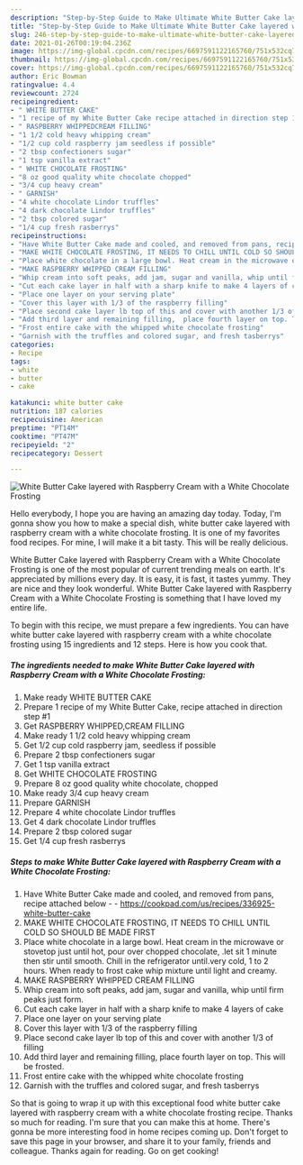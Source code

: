 ```yaml
---
description: "Step-by-Step Guide to Make Ultimate White Butter Cake layered with Raspberry Cream with a White Chocolate Frosting"
title: "Step-by-Step Guide to Make Ultimate White Butter Cake layered with Raspberry Cream with a White Chocolate Frosting"
slug: 246-step-by-step-guide-to-make-ultimate-white-butter-cake-layered-with-raspberry-cream-with-a-white-chocolate-frosting
date: 2021-01-26T00:19:04.236Z
image: https://img-global.cpcdn.com/recipes/6697591122165760/751x532cq70/white-butter-cake-layered-with-raspberry-cream-with-a-white-chocolate-frosting-recipe-main-photo.jpg
thumbnail: https://img-global.cpcdn.com/recipes/6697591122165760/751x532cq70/white-butter-cake-layered-with-raspberry-cream-with-a-white-chocolate-frosting-recipe-main-photo.jpg
cover: https://img-global.cpcdn.com/recipes/6697591122165760/751x532cq70/white-butter-cake-layered-with-raspberry-cream-with-a-white-chocolate-frosting-recipe-main-photo.jpg
author: Eric Bowman
ratingvalue: 4.4
reviewcount: 2724
recipeingredient:
- " WHITE BUTTER CAKE"
- "1 recipe of my White Butter Cake recipe attached in direction step 1"
- " RASPBERRY WHIPPEDCREAM FILLING"
- "1 1/2 cold heavy whipping cream"
- "1/2 cup cold raspberry jam seedless if possible"
- "2 tbsp confectioners sugar"
- "1 tsp vanilla extract"
- " WHITE CHOCOLATE FROSTING"
- "8 oz good quality white chocolate chopped"
- "3/4 cup heavy cream"
- " GARNISH"
- "4 white chocolate Lindor truffles"
- "4 dark chocolate Lindor truffles"
- "2 tbsp colored sugar"
- "1/4 cup fresh rasberrys"
recipeinstructions:
- "Have White Butter Cake made and cooled, and removed from pans, recipe attached below  https://cookpad.com/us/recipes/336925-white-butter-cake"
- "MAKE WHITE CHOCOLATE FROSTING, IT NEEDS TO CHILL UNTIL COLD SO SHOULD BE MADE FIRST"
- "Place white chocolate in a large bowl. Heat cream in the microwave or stovetop just until hot, pour over chopped chocolate, .let sit 1 minute then stir until smooth. Chill in the refrigerator until.very cold, 1 to 2 hours. When ready to frost cake whip mixture until light and creamy."
- "MAKE RASPBERRY WHIPPED CREAM FILLING"
- "Whip cream into soft peaks, add jam, sugar and vanilla, whip until firm peaks just form."
- "Cut each cake layer in half with a sharp knife to make 4 layers of cake"
- "Place one layer on your serving plate"
- "Cover this layer with 1/3 of the raspberry filling"
- "Place second cake layer lb top of this and cover with another 1/3 of filling"
- "Add third layer and remaining filling,  place fourth layer on top. This will be frosted."
- "Frost entire cake with the whipped white chocolate frosting"
- "Garnish with the truffles and colored sugar, and fresh tasberrys"
categories:
- Recipe
tags:
- white
- butter
- cake

katakunci: white butter cake 
nutrition: 187 calories
recipecuisine: American
preptime: "PT14M"
cooktime: "PT47M"
recipeyield: "2"
recipecategory: Dessert

---
```



![White Butter Cake layered with Raspberry Cream with a White Chocolate Frosting](https://img-global.cpcdn.com/recipes/6697591122165760/751x532cq70/white-butter-cake-layered-with-raspberry-cream-with-a-white-chocolate-frosting-recipe-main-photo.jpg)

Hello everybody, I hope you are having an amazing day today. Today, I'm gonna show you how to make a special dish, white butter cake layered with raspberry cream with a white chocolate frosting. It is one of my favorites food recipes. For mine, I will make it a bit tasty. This will be really delicious.

White Butter Cake layered with Raspberry Cream with a White Chocolate Frosting is one of the most popular of current trending meals on earth. It's appreciated by millions every day. It is easy, it is fast, it tastes yummy. They are nice and they look wonderful. White Butter Cake layered with Raspberry Cream with a White Chocolate Frosting is something that I have loved my entire life.




To begin with this recipe, we must prepare a few ingredients. You can have white butter cake layered with raspberry cream with a white chocolate frosting using 15 ingredients and 12 steps. Here is how you cook that.

<!--inarticleads1-->

##### The ingredients needed to make White Butter Cake layered with Raspberry Cream with a White Chocolate Frosting:

1. Make ready  WHITE BUTTER CAKE
1. Prepare 1 recipe of my White Butter Cake, recipe attached in direction step #1
1. Get  RASPBERRY WHIPPED,CREAM FILLING
1. Make ready 1 1/2 cold heavy whipping cream
1. Get 1/2 cup cold raspberry jam, seedless if possible
1. Prepare 2 tbsp confectioners sugar
1. Get 1 tsp vanilla extract
1. Get  WHITE CHOCOLATE FROSTING
1. Prepare 8 oz good quality white chocolate, chopped
1. Make ready 3/4 cup heavy cream
1. Prepare  GARNISH
1. Prepare 4 white chocolate Lindor truffles
1. Get 4 dark chocolate Lindor truffles
1. Prepare 2 tbsp colored sugar
1. Get 1/4 cup fresh rasberrys




<!--inarticleads2-->

##### Steps to make White Butter Cake layered with Raspberry Cream with a White Chocolate Frosting:

1. Have White Butter Cake made and cooled, and removed from pans, recipe attached below -  - https://cookpad.com/us/recipes/336925-white-butter-cake
1. MAKE WHITE CHOCOLATE FROSTING, IT NEEDS TO CHILL UNTIL COLD SO SHOULD BE MADE FIRST
1. Place white chocolate in a large bowl. Heat cream in the microwave or stovetop just until hot, pour over chopped chocolate, .let sit 1 minute then stir until smooth. Chill in the refrigerator until.very cold, 1 to 2 hours. When ready to frost cake whip mixture until light and creamy.
1. MAKE RASPBERRY WHIPPED CREAM FILLING
1. Whip cream into soft peaks, add jam, sugar and vanilla, whip until firm peaks just form.
1. Cut each cake layer in half with a sharp knife to make 4 layers of cake
1. Place one layer on your serving plate
1. Cover this layer with 1/3 of the raspberry filling
1. Place second cake layer lb top of this and cover with another 1/3 of filling
1. Add third layer and remaining filling,  place fourth layer on top. This will be frosted.
1. Frost entire cake with the whipped white chocolate frosting
1. Garnish with the truffles and colored sugar, and fresh tasberrys




So that is going to wrap it up with this exceptional food white butter cake layered with raspberry cream with a white chocolate frosting recipe. Thanks so much for reading. I'm sure that you can make this at home. There's gonna be more interesting food in home recipes coming up. Don't forget to save this page in your browser, and share it to your family, friends and colleague. Thanks again for reading. Go on get cooking!
